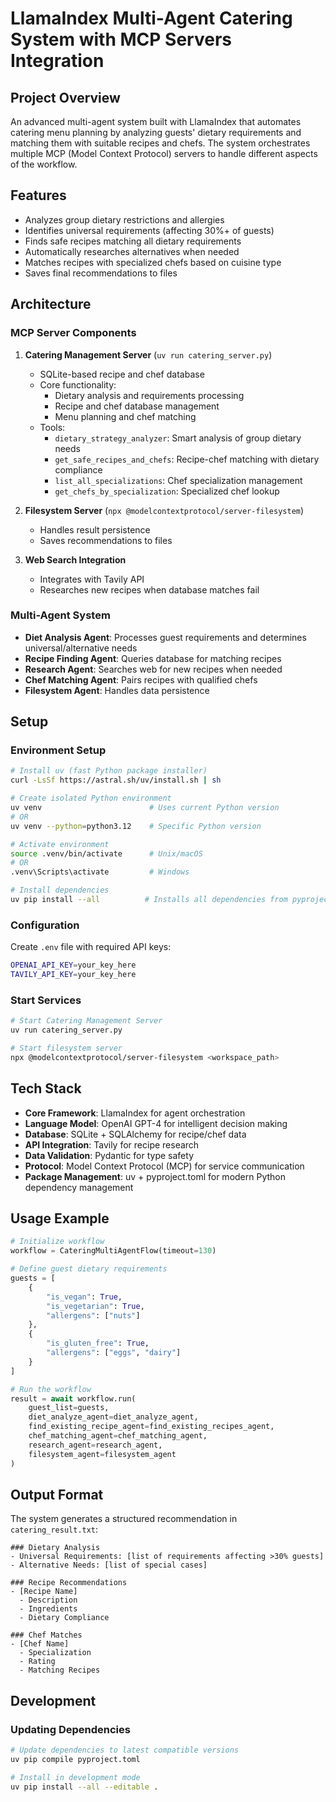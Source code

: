# LlamaIndex Multi-Agent Catering System with MCP Servers Integration

## Project Overview
An advanced multi-agent system built with LlamaIndex that automates catering menu planning by analyzing guests' dietary requirements and matching them with suitable recipes and chefs. The system orchestrates multiple MCP (Model Context Protocol) servers to handle different aspects of the workflow.

## Features
- Analyzes group dietary restrictions and allergies
- Identifies universal requirements (affecting 30%+ of guests)
- Finds safe recipes matching all dietary requirements
- Automatically researches alternatives when needed
- Matches recipes with specialized chefs based on cuisine type
- Saves final recommendations to files

## Architecture

### MCP Server Components
1. **Catering Management Server** (`uv run catering_server.py`)
   - SQLite-based recipe and chef database
   - Core functionality:
     - Dietary analysis and requirements processing
     - Recipe and chef database management
     - Menu planning and chef matching
   - Tools:
     - `dietary_strategy_analyzer`: Smart analysis of group dietary needs
     - `get_safe_recipes_and_chefs`: Recipe-chef matching with dietary compliance
     - `list_all_specializations`: Chef specialization management
     - `get_chefs_by_specialization`: Specialized chef lookup

2. **Filesystem Server** (`npx @modelcontextprotocol/server-filesystem`)
   - Handles result persistence
   - Saves recommendations to files

3. **Web Search Integration**
   - Integrates with Tavily API
   - Researches new recipes when database matches fail

### Multi-Agent System
- **Diet Analysis Agent**: Processes guest requirements and determines universal/alternative needs
- **Recipe Finding Agent**: Queries database for matching recipes
- **Research Agent**: Searches web for new recipes when needed
- **Chef Matching Agent**: Pairs recipes with qualified chefs
- **Filesystem Agent**: Handles data persistence

## Setup

### Environment Setup
```bash
# Install uv (fast Python package installer)
curl -LsSf https://astral.sh/uv/install.sh | sh

# Create isolated Python environment
uv venv                        # Uses current Python version
# OR
uv venv --python=python3.12    # Specific Python version

# Activate environment
source .venv/bin/activate      # Unix/macOS
# OR
.venv\Scripts\activate         # Windows

# Install dependencies
uv pip install --all          # Installs all dependencies from pyproject.toml
```

### Configuration
Create `.env` file with required API keys:
```bash
OPENAI_API_KEY=your_key_here
TAVILY_API_KEY=your_key_here
```

### Start Services
```bash
# Start Catering Management Server
uv run catering_server.py

# Start filesystem server
npx @modelcontextprotocol/server-filesystem <workspace_path>
```

## Tech Stack
- **Core Framework**: LlamaIndex for agent orchestration
- **Language Model**: OpenAI GPT-4 for intelligent decision making
- **Database**: SQLite + SQLAlchemy for recipe/chef data
- **API Integration**: Tavily for recipe research
- **Data Validation**: Pydantic for type safety
- **Protocol**: Model Context Protocol (MCP) for service communication
- **Package Management**: uv + pyproject.toml for modern Python dependency management

## Usage Example
```python
# Initialize workflow
workflow = CateringMultiAgentFlow(timeout=130)

# Define guest dietary requirements
guests = [
    {
        "is_vegan": True,
        "is_vegetarian": True,
        "allergens": ["nuts"]
    },
    {
        "is_gluten_free": True,
        "allergens": ["eggs", "dairy"]
    }
]

# Run the workflow
result = await workflow.run(
    guest_list=guests,
    diet_analyze_agent=diet_analyze_agent,
    find_existing_recipe_agent=find_existing_recipes_agent,
    chef_matching_agent=chef_matching_agent,
    research_agent=research_agent,
    filesystem_agent=filesystem_agent
)
```

## Output Format
The system generates a structured recommendation in `catering_result.txt`:
```
### Dietary Analysis
- Universal Requirements: [list of requirements affecting >30% guests]
- Alternative Needs: [list of special cases]

### Recipe Recommendations
- [Recipe Name]
  - Description
  - Ingredients
  - Dietary Compliance

### Chef Matches
- [Chef Name]
  - Specialization
  - Rating
  - Matching Recipes
```

## Development

### Updating Dependencies
```bash
# Update dependencies to latest compatible versions
uv pip compile pyproject.toml

# Install in development mode
uv pip install --all --editable .
```

